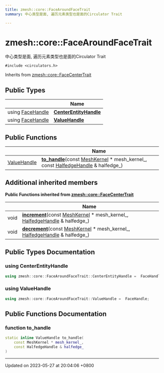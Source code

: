 ```yaml
---
title: zmesh::core::FaceAroundFaceTrait
summary: 中心类型是面, 遍历元素类型也是面的Circulator Trait 

---
```


# zmesh::core::FaceAroundFaceTrait



中心类型是面, 遍历元素类型也是面的Circulator Trait 


`#include <circulators.h>`

Inherits from [zmesh::core::FaceCenterTrait](Classes/structzmesh_1_1core_1_1_face_center_trait.md)

## Public Types

|                | Name           |
| -------------- | -------------- |
| using [FaceHandle](Classes/classzmesh_1_1core_1_1_face_handle.md) | **[CenterEntityHandle](Classes/structzmesh_1_1core_1_1_face_around_face_trait.md#using-centerentityhandle)**  |
| using [FaceHandle](Classes/classzmesh_1_1core_1_1_face_handle.md) | **[ValueHandle](Classes/structzmesh_1_1core_1_1_face_around_face_trait.md#using-valuehandle)**  |

## Public Functions

|                | Name           |
| -------------- | -------------- |
| [ValueHandle](Classes/structzmesh_1_1core_1_1_face_around_face_trait.md#using-valuehandle) | **[to_handle](Classes/structzmesh_1_1core_1_1_face_around_face_trait.md#function-to-handle)**(const [MeshKernel](Classes/classzmesh_1_1core_1_1_mesh_kernel.md) * mesh_kernel_, const [HalfedgeHandle](Classes/classzmesh_1_1core_1_1_halfedge_handle.md) & halfedge_) |

## Additional inherited members

**Public Functions inherited from [zmesh::core::FaceCenterTrait](Classes/structzmesh_1_1core_1_1_face_center_trait.md)**

|                | Name           |
| -------------- | -------------- |
| void | **[increment](Classes/structzmesh_1_1core_1_1_face_center_trait.md#function-increment)**(const [MeshKernel](Classes/classzmesh_1_1core_1_1_mesh_kernel.md) * mesh_kernel_, [HalfedgeHandle](Classes/classzmesh_1_1core_1_1_halfedge_handle.md) & halfedge_) |
| void | **[decrement](Classes/structzmesh_1_1core_1_1_face_center_trait.md#function-decrement)**(const [MeshKernel](Classes/classzmesh_1_1core_1_1_mesh_kernel.md) * mesh_kernel_, [HalfedgeHandle](Classes/classzmesh_1_1core_1_1_halfedge_handle.md) & halfedge_) |


## Public Types Documentation

### using CenterEntityHandle

```cpp
using zmesh::core::FaceAroundFaceTrait::CenterEntityHandle =  FaceHandle;
```


### using ValueHandle

```cpp
using zmesh::core::FaceAroundFaceTrait::ValueHandle =  FaceHandle;
```


## Public Functions Documentation

### function to_handle

```cpp
static inline ValueHandle to_handle(
    const MeshKernel * mesh_kernel_,
    const HalfedgeHandle & halfedge_
)
```


-------------------------------

Updated on 2023-05-27 at 20:04:06 +0800